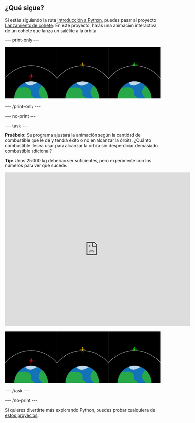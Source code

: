 ## ¿Qué sigue?

Si estás siguiendo la ruta [Introducción a Python](https://projects.raspberrypi.org/en/raspberrypi/python-intro), puedes pasar al proyecto [Lanzamiento de cohete](https://projects.raspberrypi.org/en/projects/rocket-launch). En este proyecto, harás una animación interactiva de un cohete que lanza un satélite a la órbita.

--- print-only ---

![Proyecto lanzamiento de cohete.](images/showcase_rocket.png)

--- /print-only ---

--- no-print ---

--- task ---

**Pruébelo:** Su programa ajustará la animación según la cantidad de combustible que le dé y tendrá éxito o no en alcanzar la órbita. ¿Cuánto combustible desea usar para alcanzar la órbita sin desperdiciar demasiado combustible adicional?

**Tip:** Unos 25,000 kg deberían ser suficientes, pero experimente con los números para ver qué sucede.

<iframe src="https://trinket.io/embed/python/622b4dd113?outputOnly=true&start=result" width="600" height="500" frameborder="0" marginwidth="0" marginheight="0" allowfullscreen>
</iframe>

![Proyecto lanzamiento de cohete](images/showcase_rocket.png)

--- /task ---

--- /no-print ---

Si quieres divertirte más explorando Python, puedes probar cualquiera de [estos proyectos](https://projects.raspberrypi.org/en/projects?software%5B%5D=python).



